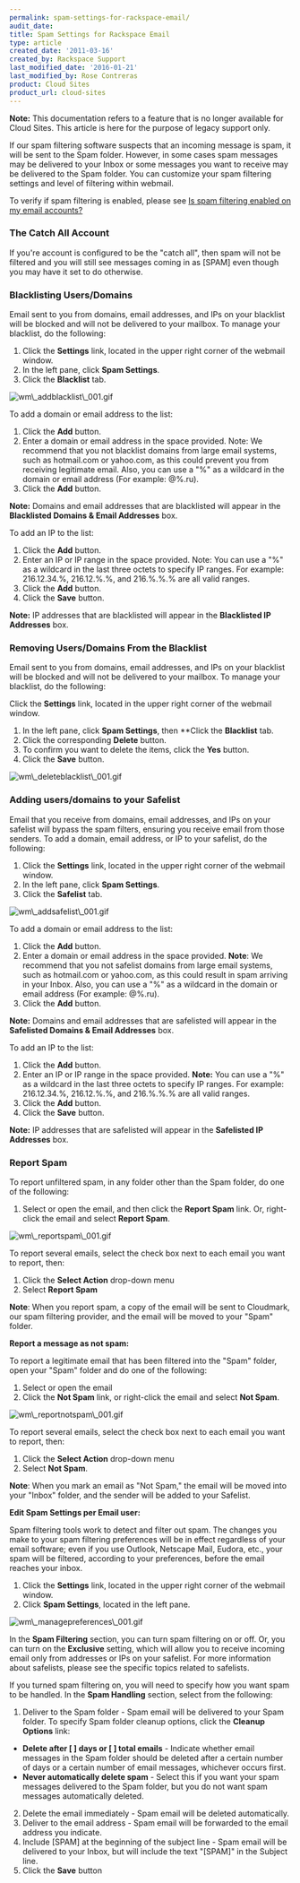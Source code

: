 ```yaml
---
permalink: spam-settings-for-rackspace-email/
audit_date:
title: Spam Settings for Rackspace Email
type: article
created_date: '2011-03-16'
created_by: Rackspace Support
last_modified_date: '2016-01-21'
last_modified_by: Rose Contreras
product: Cloud Sites
product_url: cloud-sites
---
```


**Note:** This documentation refers to a feature that is no longer
available for Cloud Sites. This article is here for the purpose of
legacy support only.

If our spam filtering software suspects that an incoming
message is spam, it will be sent to the Spam folder. However, in some
cases spam messages may be delivered to your Inbox or some messages you
want to receive may be delivered to the Spam folder. You can customize
your spam filtering settings and level of filtering within
webmail.

To verify if spam filtering is enabled, please see [Is spam filtering enabled on my email accounts?](/how-to/manage-spam-filtering-for-your-cloud-sites-email-accounts)

### The Catch All Account

If you're account is configured to be the "catch all", then
spam will not be filtered and you will still see messages coming in as
[SPAM] even though you may have it set to do otherwise.

### Blacklisting Users/Domains

Email sent to you from domains, email addresses, and IPs on
your blacklist will be blocked and will not be delivered to your
mailbox. To manage your blacklist, do the following:

1.  Click the **Settings** link, located in the upper right
    corner of the webmail window.
2.  In the left pane, click **Spam Settings**.
3.  Click the **Blacklist** tab.

  <img src="{% asset_path cloud-sites/spam-settings-for-rackspace-email/wm_addblacklist_001.gif %}" alt="wm\_addblacklist\_001.gif" />

To add a domain or email address to the list:

1.  Click the **Add** button.
2.  Enter a domain or email address in the space provided.
    Note: We recommend that you not blacklist domains from large email
    systems, such as hotmail.com or yahoo.com, as this could prevent you
    from receiving legitimate email. Also, you can use a "%" as a
    wildcard in the domain or email address (For
    example: @%.ru).
3.  Click the **Add** button.

**Note:** Domains and email addresses that are blacklisted
will appear in the **Blacklisted Domains & Email
Addresses** box.

To add an IP to the list:

1.  Click the **Add** button.
2.  Enter an IP or IP range in the space provided. Note: You
    can use a "%" as a wildcard in the last three octets to specify
    IP ranges. For example: 216.12.34.%, 216.12.%.%, and 216.%.%.% are
    all valid ranges.
3.  Click the **Add** button.
4.  Click the **Save** button.

**Note:** IP addresses that are blacklisted will appear in
the **Blacklisted IP Addresses** box.

### Removing Users/Domains From the Blacklist

Email sent to you from domains, email addresses, and IPs on
your blacklist will be blocked and will not be delivered to your
mailbox. To manage your blacklist, do the following:

Click the **Settings** link, located in the upper right
corner of the webmail window.

1.  In the left pane, click **Spam Settings**,
    then **Click the **Blacklist** tab.
2.  Click the corresponding **Delete** button.
3.  To confirm you want to delete the items, click
    the **Yes** button.
4.  Click the **Save** button.

  <img src="{% asset_path cloud-sites/spam-settings-for-rackspace-email/wm_deleteblacklist_001.gif %}" alt="wm\_deleteblacklist\_001.gif" />

### Adding users/domains to your Safelist

Email that you receive from domains, email addresses, and
IPs on your safelist will bypass the spam filters, ensuring you receive
email from those senders. To add a domain, email address, or IP to your
safelist, do the following:

1.  Click the **Settings** link, located in the upper right
    corner of the webmail window.
2.  In the left pane, click **Spam Settings**.
3.  Click the **Safelist** tab.

  <img src="{% asset_path cloud-sites/spam-settings-for-rackspace-email/wm_addsafelist_001.gif %}" alt="wm\_addsafelist\_001.gif" />

To add a domain or email address to the list:

1.  Click the **Add** button.
2.  Enter a domain or email address in the space provided.
    **Note**: We recommend that you not safelist domains from large
    email systems, such as hotmail.com or yahoo.com, as this could
    result in spam arriving in your Inbox. Also, you can use a "%" as a
    wildcard in the domain or email address (For
    example: @%.ru).
3.  Click the **Add** button.

**Note:** Domains and email addresses that are safelisted
will appear in the **Safelisted Domains & Email
Addresses** box.

To add an IP to the list:

1.  Click the **Add** button.
2.  Enter an IP or IP range in the space provided. **Note:**
    You can use a "%" as a wildcard in the last three octets to specify
    IP ranges. For example: 216.12.34.%, 216.12.%.%, and 216.%.%.% are
    all valid ranges.
3.  Click the **Add** button.
4.  Click the **Save** button.

**Note:** IP addresses that are safelisted will appear in
the **Safelisted IP Addresses** box.

### Report Spam

To report unfiltered spam, in any folder other than the
Spam folder, do one of the following:

1.  Select or open the email, and then click the **Report
    Spam** link. Or, right-click the email and select **Report
    Spam**.

  <img src="{% asset_path cloud-sites/spam-settings-for-rackspace-email/wm_reportspam_001.gif %}" alt="wm\_reportspam\_001.gif" />

To report several emails, select the check box next to
each email you want to report, then:

1.  Click the **Select Action** drop-down menu
2.  Select **Report Spam**

**Note**: When you report spam, a copy of the email will be
sent to Cloudmark, our spam filtering provider, and the email will be
moved to your "Spam" folder.

**Report a message as not spam:**

To report a legitimate email that has been filtered into the
"Spam" folder, open your "Spam" folder and do one of the
following:

1.  Select or open the email
2.  Click the **Not Spam** link, or right-click the email
    and select **Not Spam**.

  <img src="{% asset_path cloud-sites/spam-settings-for-rackspace-email/wm_reportnotspam_001.gif %}" alt="wm\_reportnotspam\_001.gif" />

To report several emails, select the check box next to each
email you want to report, then:

1.  Click the **Select Action** drop-down menu
2.  Select **Not Spam**.

**Note**: When you mark an email as "Not Spam," the email
will be moved into your "Inbox" folder, and the sender will be added to
your Safelist.

**Edit Spam Settings per Email user:**

Spam filtering tools work to detect and filter out spam. The
changes you make to your spam filtering preferences will be in effect
regardless of your email software; even if you use Outlook, Netscape
Mail, Eudora, etc., your spam will be filtered, according to your
preferences, before the email reaches your inbox.

1.  Click the **Settings** link, located in the upper right
    corner of the webmail window.
2. Click **Spam Settings**, located in the
    left pane.

  <img src="{% asset_path cloud-sites/spam-settings-for-rackspace-email/wm_managepreferences_001.gif %}" alt="wm\_managepreferences\_001.gif" />

In the **Spam Filtering** section, you can turn spam
filtering on or off. Or, you can turn on the **Exclusive** setting,
which will allow you to receive incoming email only from addresses or
IPs on your safelist. For more information about safelists, please see
the specific topics related to safelists.

If you turned spam filtering on, you will need to specify
how you want spam to be handled. In the **Spam Handling** section,
select from the following:

1.  Deliver to the Spam folder - Spam email will be delivered
    to your Spam folder. To specify Spam folder cleanup options, click
    the **Cleanup Options** link:

  -   **Delete after \[    \] days or \[    \] total
    emails** - Indicate whether email messages in the Spam folder should
    be deleted after a certain number of days or a certain number of
    email messages, whichever occurs first.
  -   **Never automatically delete spam** - Select this if you
    want your spam messages delivered to the Spam folder, but you do not
    want spam messages automatically deleted.

2.  Delete the email immediately - Spam email will be
    deleted automatically.
3.  Deliver to the email address - Spam email will be
    forwarded to the email address you indicate.
4.  Include [SPAM] at the beginning of the subject
    line - Spam email will be delivered to your Inbox, but will include
    the text "[SPAM]" in the Subject line.
5.  Click the **Save** button
